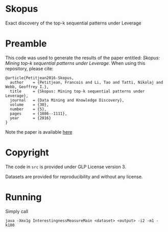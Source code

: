 # Skopus
Exact discovery of the top-k sequential patterns under Leverage

# Preamble

This code was used to generate the results of the paper entitled: 
*Skopus: Mining top-k sequential patterns under Leverage*.
When using this repository, please cite:
```
@article{Petitjean2016-Skopus,
  author    = {Petitjean, Francois and Li, Tao and Tatti, Nikolaj and Webb, Geoffrey I.},
  title     = {Skopus: Mining top-k sequential patterns under Leverage},
  journal   = {Data Mining and Knowledge Discovery},
  volume    = {30},
  number    = {5},
  pages     = {1086--1111},
  year      = {2016}
}
```
Note the paper is available [here](http://francois-petitjean.com/Research/Petitjean2016-Skopus.pdf)


# Copyright
The code in `src` is provided under GLP License version 3. 

Datasets are provided for reproducibility and without any license. 

# Running
Simply call
```
java -Xmx1g InterestingnessMeasureMain <dataset> <output> -i2 -m1 -k100
```

